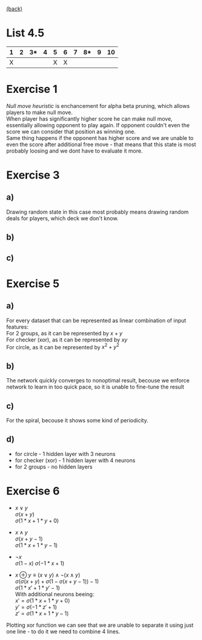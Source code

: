 [(back)](../)
# List 4.5
| 1 | 2 | 3*| 4 | 5 | 6 | 7 | 8*| 9 | 10|
|---|---|---|---|---|---|---|---|---|---|
| X |   |   |   | X | X |   |   |   |   |


# Exercise 1
_Null move heuristic_ is enchancement for alpha beta pruning, which allows players to make null move.  
When player has significantly higher score he can make null move, essentially allowing opponent to play again. If opponent couldn't even the score we can consider that position as winning one.  
Same thing happens if the opponent has higher score and we are unable to even the score after additional free move - that means that this state is most probably loosing and we dont have to evaluate it more.  

# Exercise 3
## a)
Drawing random state in this case most probably means drawing random deals for players, which deck we don't know.

## b)


## c)


# Exercise 5
## a)
For every dataset that can be represented as linear combination of input features:  
For 2 groups, as it can be represented by $x+y$  
For checker (xor), as it can be represented by $xy$  
For circle, as it can be represented by $x^2 + y^2$  

## b)
The network quickly converges to nonoptimal result, becouse we enforce network to learn in too quick pace, so it is unable to fine-tune the result

## c)
For the spiral, becouse it shows some kind of periodicity.   

## d)
* for circle - 1 hidden layer with 3 neurons
* for checker (xor) - 1 hidden layer with 4 neurons
* for 2 groups - no hidden layers

# Exercise 6
* $x \lor y$  
$\sigma (x + y)$  
$\sigma (1*x + 1*y + 0)$  


* $x \land y$  
$\sigma (x + y - 1)$  
$\sigma (1*x + 1*y - 1)$  

* $\lnot x$  
$\sigma (1-x)$
$\sigma (-1*x + 1)$  

* $x \oplus y \equiv (x \lor y) \land \lnot (x \land y)$  
$\sigma (\sigma (x + y) + \sigma (1-\sigma (x + y - 1)) - 1)$  
$\sigma (1*x' + 1*y' - 1)$  
With additional neurons beeing:  
$x' = \sigma (1*x + 1*y + 0)$  
$y' = \sigma (-1*z' + 1)$  
$z' = \sigma (1*x + 1*y - 1)$  

Plotting xor function we can see that we are unable to separate it using just one line - to do it we need to combine 4 lines.  

